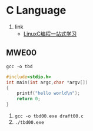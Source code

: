 # C Language

1. link
   * [LinuxC编程一站式学习](https://docs.huihoo.com/c/linux-c-programming/)

## MWE00

`gcc -o tbd`

```cpp
#include<stdio.h>
int main(int argc,char *argv[])
{
    printf("hello world\n");
    return 0;
}
```

1. `gcc -o tbd00.exe draft00.c`
2. `./tbd00.exe`
